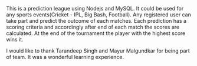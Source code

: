 This is a prediction league using Nodejs and MySQL. It could be used for any sports events(Cricket - IPL, Big Bash, Football). 
Any registered user can take part and predict the outcome of each matches. Each prediction has a scoring criteria and accordingly after end of each match the scores are calculated.
At the end of the tournament the player with the highest score wins it.

I would like to thank Tarandeep Singh and Mayur Malgundkar for being part of team. 
It was a wonderful learning experience. 
